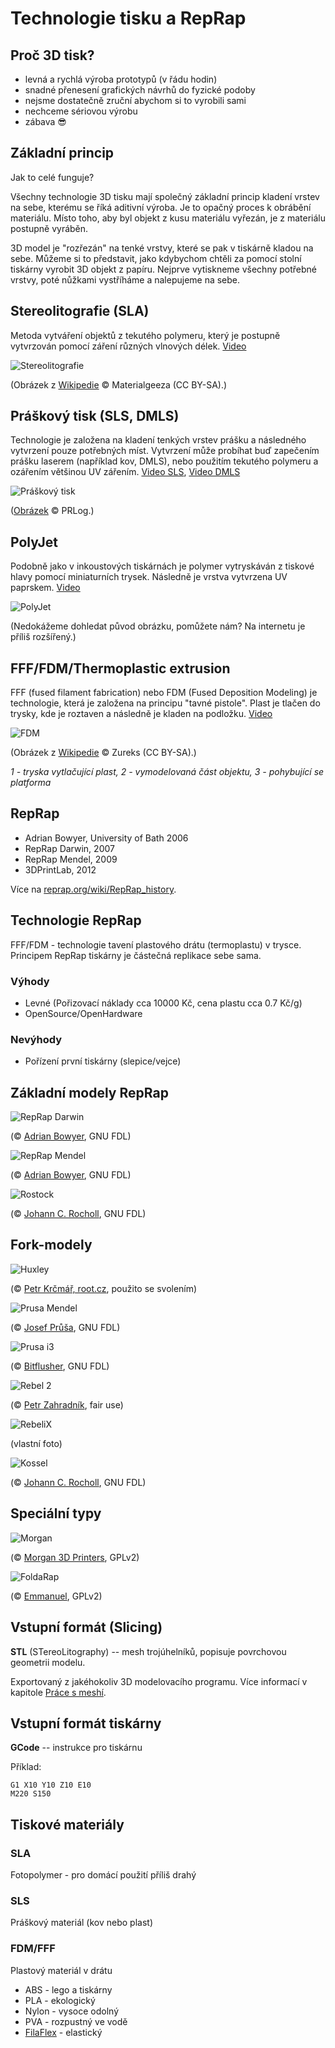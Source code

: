 Technologie tisku a RepRap
==========================

Proč 3D tisk?
-------------

-   levná a rychlá výroba prototypů (v řádu hodin)
-   snadné přenesení grafických návrhů do fyzické podoby
-   nejsme dostatečně zruční abychom si to vyrobili sami
-   nechceme sériovou výrobu
-   zábava 😎

Základní princip
----------------

Jak to celé funguje?

Všechny technologie 3D tisku mají společný základní princip kladení vrstev na 
sebe, kterému se říká aditivní výroba. Je to opačný proces k obrábění materiálu.
Místo toho, aby byl objekt z kusu materiálu vyřezán, je z materiálu 
postupně vyráběn.

3D model je "rozřezán" na tenké vrstvy, které se pak v tiskárně kladou na sebe. 
Můžeme si to představit, jako kdybychom chtěli za pomocí stolní tiskárny vyrobit
3D objekt z papíru. Nejprve vytiskneme všechny potřebné vrstvy, poté nůžkami 
vystříháme a nalepujeme na sebe.

Stereolitografie (SLA)
----------------------

Metoda vytváření objektů z tekutého polymeru, který je postupně vytvrzován 
pomocí záření různých vlnových délek. 
[Video](https://www.youtube.com/watch?v=NM55ct5KwiI)

![Stereolitografie](../images/reprap/stereolithography_apparatus.jpg)

(Obrázek z [Wikipedie](https://commons.wikimedia.org/wiki/File:Stereolithography_apparatus.jpg) © Materialgeeza (CC BY-SA).)

Práškový tisk (SLS, DMLS)
------------------------

Technologie je založena na kladení tenkých vrstev prášku a následného vytvrzení 
pouze potřebných míst. Vytvrzení může probíhat buď zapečením prášku laserem 
(například kov, DMLS), nebo použitím tekutého polymeru a ozářením většinou 
UV zářením. [Video SLS](https://www.youtube.com/watch?v=9E5MfBAV_tA), 
[Video DMLS](https://www.youtube.com/watch?v=bgQvqVq-SQU)

![Práškový tisk](../images/reprap/sls.jpg)

([Obrázek](https://www.prlog.org/12539309-3d-printing-powder-market-analysis-till-2021-download.html) © PRLog.)

PolyJet
-------

Podobně jako v inkoustových tiskárnách je polymer vytryskáván z tiskové hlavy 
pomocí miniaturních trysek. Následně je vrstva vytvrzena UV paprskem.
[Video](https://www.youtube.com/watch?v=ZjXh1RJfA34)

![PolyJet](../images/reprap/polyjet.jpg)

(Nedokážeme dohledat původ obrázku, pomůžete nám? Na internetu je příliš rozšířený.)

FFF/FDM/Thermoplastic extrusion
-------------------------------

FFF (fused filament fabrication) nebo FDM (Fused Deposition Modeling) je 
technologie, která je založena na principu "tavné pistole". Plast je tlačen do 
trysky, kde je roztaven a následně je kladen na podložku.
[Video](https://www.youtube.com/watch?v=WHO6G67GJbM)

![FDM](../images/reprap/fdm_by_zureks.png)

(Obrázek z [Wikipedie](https://commons.wikimedia.org/wiki/File:FDM_by_Zureks.png) © Zureks (CC BY-SA).)

*1 - tryska vytlačující plast, 2 - vymodelovaná část objektu, 
3 - pohybující se platforma*

RepRap
------

-   Adrian Bowyer, University of Bath 2006
-   RepRap Darwin, 2007
-   RepRap Mendel, 2009
-   3DPrintLab, 2012

Více na [reprap.org/wiki/RepRap_history](http://reprap.org/wiki/RepRap_history).

Technologie RepRap
------------------

FFF/FDM - technologie tavení plastového drátu (termoplastu) v trysce. 
Principem RepRap tiskárny je částečná replikace sebe sama.

### Výhody

-   Levné (Pořizovací náklady cca 10000 Kč, cena plastu cca 0.7 Kč/g)
-   OpenSource/OpenHardware

### Nevýhody

-   Pořízení první tiskárny (slepice/vejce)

Základní modely RepRap
----------------------

![RepRap Darwin](../images/reprap/reprap_darwin.jpg)

(© [Adrian Bowyer](http://reprap.org/wiki/File:RepRapOneDarwin-darwin.jpg), GNU FDL)

![RepRap Mendel](../images/reprap/reprap_v2_mendel.jpg)

(© [Adrian Bowyer](http://reprap.org/wiki/File:Mendel.jpg), GNU FDL)

![Rostock](../images/reprap/rostock.jpg)

(© [Johann C. Rocholl](http://reprap.org/wiki/File:Rostock.jpg), GNU FDL)


Fork-modely
-----------

![Huxley](../images/reprap/huxley.jpg)

(© [Petr Krčmář, root.cz](https://www.root.cz/galerie/linuxalt-2012/#29), použito se svolením)

![Prusa Mendel](../images/reprap/assembled-prusa-mendel.jpg)

(© [Josef Průša](http://reprap.org/wiki/File:Assembled-prusa-mendel.jpg), GNU FDL)

![Prusa i3](../images/reprap/prusai3-metalframe.jpg)

(© [Bitflusher](http://reprap.org/wiki/File:Prusai3-metalframe.jpg), GNU FDL)

![Rebel 2](../images/reprap/rebel2.jpg)

(© [Petr Zahradník](https://www.clexpert.cz/3dtisk/rebel2/), fair use)

![RebeliX](../images/reprap/rebelix.jpg)

(vlastní foto)

![Kossel](../images/reprap/kossel.jpg)

(© [Johann C. Rocholl](http://reprap.org/wiki/File:Kossel.jpg), GNU FDL)


Speciální typy
--------------

![Morgan](../images/reprap/morgan.jpg)

(© [Morgan 3D Printers](http://www.morgan3dp.com/reprap-morgan-source/), GPLv2)

![FoldaRap](../images/reprap/foldarap.jpg)

(© [Emmanuel](https://www.thingiverse.com/thing:15877), GPLv2)


Vstupní formát (Slicing)
------------------------

**STL** (STereoLitography) -- mesh trojúhelníků, popisuje povrchovou geometrii 
modelu.

Exportovaný z jakéhokoliv 3D modelovacího programu. Více informací v
kapitole [Práce s meshí](mesh.md).

Vstupní formát tiskárny
-----------------------

**GCode** -- instrukce pro tiskárnu 

Příklad:

```plain
G1 X10 Y10 Z10 E10
M220 S150 
```

Tiskové materiály
-----------------

### SLA

Fotopolymer - pro domácí použití příliš drahý

### SLS

Práškový materiál (kov nebo plast)

### FDM/FFF

Plastový materiál v drátu

-   ABS - lego a tiskárny
-   PLA - ekologický
-   Nylon - vysoce odolný
-   PVA - rozpustný ve vodě
-   [FilaFlex](https://www.youtube.com/watch?v=Vmb9iwFpaOs) - elastický
